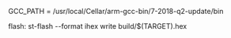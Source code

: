 GCC_PATH = /usr/local/Cellar/arm-gcc-bin/7-2018-q2-update/bin

flash:
	 st-flash --format ihex write build/$(TARGET).hex